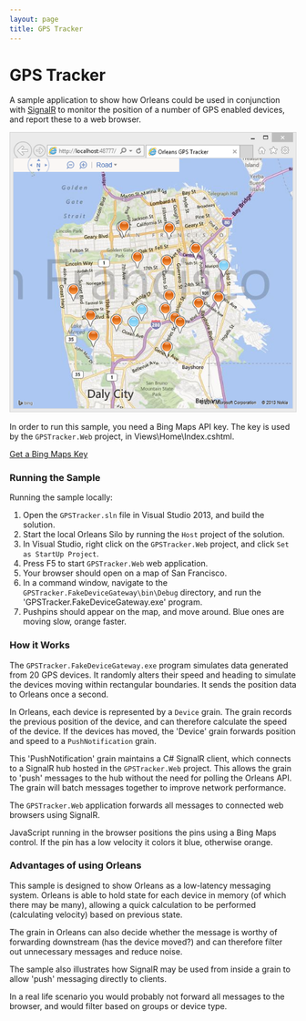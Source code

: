 ```yaml
---
layout: page
title: GPS Tracker
---
```


# GPS Tracker

A sample application to show how Orleans could be used in conjunction with [SignalR](https://orleans.codeplex.com/wikipage?title=https%3a%2f%2fgithub.com%2fSignalR%2fSignalR&referringTitle=GPS%20Tracker) to monitor the position of a number of GPS enabled devices, and report these to a web browser.

![](GPS.png)

In order to run this sample, you need a Bing Maps API key. The key is used by the `GPSTracker.Web` project, in Views\Home\Index.cshtml.


[Get a Bing Maps Key](http://msdn.microsoft.com/en-us/library/ff428642.aspx)

### Running the Sample

Running the sample locally:

1. Open the `GPSTracker.sln` file in Visual Studio 2013, and build the solution.
2. Start the local Orleans Silo by running the `Host` project of the solution.
3. In Visual Studio, right click on the `GPSTracker.Web` project, and click `Set as StartUp Project`.
4. Press F5 to start `GPSTracker.Web` web application.
5. Your browser should open on a map of San Francisco.
6. In a command window, navigate to the `GPSTracker.FakeDeviceGateway\bin\Debug` directory, and run the 'GPSTracker.FakeDeviceGateway.exe' program.
7. Pushpins should appear on the map, and move around. Blue ones are moving slow, orange faster.

### How it Works
The `GPSTracker.FakeDeviceGateway.exe` program simulates data generated from 20 GPS devices. It randomly alters their speed and heading to simulate the devices moving within rectangular boundaries. It sends the position data to Orleans once a second.

In Orleans, each device is represented by a `Device` grain. The grain records the previous position of the device, and can therefore calculate the speed of the device. If the devices has moved, the 'Device' grain forwards position and speed to a `PushNotification` grain.

This 'PushNotification' grain maintains a C# SignalR client, which connects to a SignalR hub hosted in the `GPSTracker.Web` project. This allows the grain to 'push' messages to the hub without the need for polling the Orleans API. The grain will batch messages together to improve network performance.

The `GPSTracker.Web` application forwards all messages to connected web browsers using SignalR.

JavaScript running in the browser positions the pins using a Bing Maps control. If the pin has a low velocity it colors it blue, otherwise orange.

### Advantages of using Orleans
This sample is designed to show Orleans as a low-latency messaging system. Orleans is able to hold state for each device in memory (of which there may be many), allowing a quick calculation to be performed (calculating velocity) based on previous state.

The grain in Orleans can also decide whether the message is worthy of forwarding downstream (has the device moved?) and can therefore filter out unnecessary messages and reduce noise.

The sample also illustrates how SignalR may be used from inside a grain to allow 'push' messaging directly to clients.

In a real life scenario you would probably not forward all messages to the browser, and would filter based on groups or device type.
